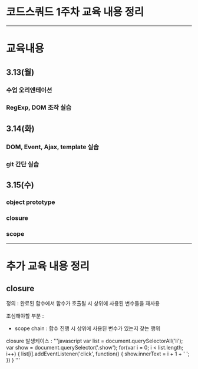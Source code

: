 # 코드스쿼드 1주차 교육 내용 정리 

---

# 교육내용 
 ## 3.13(월)
 ### 수업 오리엔테이션
 ### RegExp, DOM 조작 실습 
 
 ## 3.14(화)
 ### DOM, Event, Ajax, template 실습 
 ### git 간단 실습
 
 ## 3.15(수)
 ### object prototype
 ### closure 
 ### scope 
 
---

# 추가 교육 내용 정리
 ## closure 
 정의 : 완료된 함수에서 함수가 호출될 시 상위에 사용된 변수들을 재사용  
 
 조심해야할 부분 : 
  - scope chain : 함수 진행 시 상위에 사용된 변수가 있는지 찾는 행위
 
 closure 발생케이스 : 
 '''javascript 
 var list = document.querySelectorAll('li'); var show = document.querySelector('.show');
 	for(var i = 0; i < list.length; i++) { list[i].addEventListener('click', function() {
		show.innerText = i + 1 + '                       '; })
	}
 '''
 